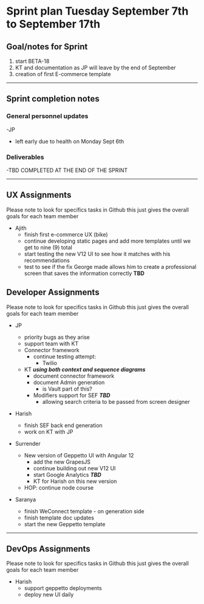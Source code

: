 # Sprint plan Tuesday September 7th to September 17th

## Goal/notes for Sprint

1. start BETA-18
2. KT and documentation as JP will leave by the end of September
3. creation of first E-commerce template

---

## Sprint completion notes

### General personnel updates

-JP

- left early due to health on Monday Sept 6th

### Deliverables

-TBD COMPLETED AT THE END OF THE SPRINT

---

## UX Assignments

Please note to look for specifics tasks in Github this just gives the overall goals for each team member

- Ajith
  - finish first e-commerce UX (bike)
  - continue developing static pages and add more templates until we get to nine (9) total
  - start testing the new V12 UI to see how it matches with his recommendations
  - test to see if the fix George made allows him to create a professional screen that saves the information correctly **TBD**
  
## Developer Assignments

Please note to look for specifics tasks in Github this just gives the overall goals for each team member

- JP

  - priority bugs as they arise
  - support team with KT
  - Connector framework
    - continue testing attempt:
      - Twilio
  - KT ***using both context and sequence diagrams***
    - document connector framework
    - document Admin generation
      - is Vault part of this?
    - Modifiers support for SEF ***TBD***
      - allowing search criteria to be passed from screen designer

- Harish

  - finish SEF back end generation
  - work on KT with JP

- Surrender

  - New version of Geppetto UI with Angular 12
    - add the new GrapesJS
    - continue building out new V12 UI
    - start Google Analytics ***TBD***
    - KT for Harish on this new version
  - HOP: continue node course

- Saranya
  - finish WeConnect template - on generation side
  - finish template doc updates
  - start the new Geppetto template

---

## DevOps Assignments

Please note to look for specifics tasks in Github this just gives the overall goals for each team member

- Harish
  - support geppetto deployments
  - deploy new UI daily
